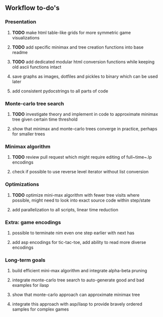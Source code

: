 Workflow to-do\'s
-----------------

### Presentation

1.  **TODO** make html table-like grids for more symmetric
    game visualizations

2.  **TODO** add specific minimax and tree creation functions
    into base readme

3.  **TODO** add dedicated modular html conversion functions
    while keeping old ascii functions intact

4.  save graphs as images, dotfiles and pickles to binary which can be
    used later

5.  add consistent pydocstrings to all parts of code

### Monte-carlo tree search

1.  **TODO** investigate theory and implement in code to
    approximate minimax tree given certain time threshold

2.  show that minimax and monte-carlo trees converge in practice,
    perhaps for smaller trees

### Minimax algorithm

1.  **TODO** review pull request which might require editing
    of full~time~.lp encodings

2.  check if possible to use reverse level iterator without list
    conversion

### Optimizations

1.  **TODO** optimize mini-max algorithm with fewer tree
    visits where possible, might need to look into exact source code
    within step/state

2.  add parallelization to all scripts, linear time reduction

### Extra: game encodings

1.  possible to terminate nim even one step earlier with next has

2.  add asp encodings for tic-tac-toe, add ability to read more diverse
    encodings

### Long-term goals

1.  build efficient mini-max algorithm and integrate alpha-beta pruning

2.  integrate monte-carlo tree search to auto-generate good and bad
    examples for ilasp

3.  show that monte-carlo approach can approximate minimax tree

4.  integrate this approach with asp/ilasp to provide bravely ordered
    samples for complex games
